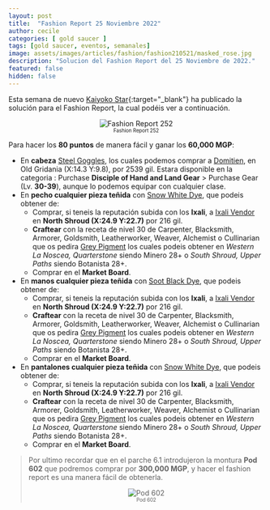 ```yaml
---
layout: post
title:  "Fashion Report 25 Noviembre 2022"
author: cecile
categories: [ gold saucer ]
tags: [gold saucer, eventos, semanales]
image: assets/images/articles/fashion/fashion210521/masked_rose.jpg
description: "Solucion del Fashion Report del 25 Noviembre de 2022."
featured: false
hidden: false
---
```


Esta semana de nuevo [Kaiyoko Star](https://twitter.com/kaiyokostar){:target="_blank"} ha publicado la solución para el Fashion Report, la cual podéis ver a continuación.

<p align="center"><img src="{{ site.baseurl }}/assets/images/articles/fashion/fashion221125/freport_252.jpg" alt="Fashion Report 252">
<br/>
<sub><sup>Fashion Report 252</sup></sub></p>

Para hacer los **80 puntos** de manera fácil y ganar los **60,000 MGP**:


- En **cabeza** <a href="https://eu.finalfantasyxiv.com/lodestone/playguide/db/item/4a66a36ef24/" class="eorzeadb_link" target="_blank">Steel Goggles</a>, los cuales podemos comprar a <a href="https://eu.finalfantasyxiv.com/lodestone/playguide/db/shop/5c0bdbdc542/?item=2bf65cd6dc7&type=gil" class="eorzeadb_link" target="_blank">Domitien</a>, en Old Gridania (X:14.3 Y:9.8), por 2539 gil. Estara disponible en la categoria : Purchase **Disciple of Hand and Land Gear** > Purchase Gear (Lv. **30-39**), aunque lo podemos equipar con cualquier clase. 
- En **pecho cualquier pieza teñida** con <a href="https://eu.finalfantasyxiv.com/lodestone/playguide/db/item/188d2c75e07/" class="eorzeadb_link" target="_blank">Snow White Dye</a>, que podeis obtener de:
    - Comprar, si teneis la reputación subida con los **Ixali**, a <a href="https://eu.finalfantasyxiv.com/lodestone/playguide/db/shop/82cc59ae4c7/?item=188d2c75e07&type=gil" class="eorzeadb_link" target="_blank">Ixali Vendor</a> en **North Shroud (X:24.9 Y:22.7)** por 216 gil.
    - **Craftear** con la receta de nivel 30 de Carpenter, Blacksmith, Armorer, Goldsmith, Leatherworker, Weaver, Alchemist o Cullinarian que os pedira <a href="https://eu.finalfantasyxiv.com/lodestone/playguide/db/item/0563231e95a/" class="eorzeadb_link" target="_blank">Grey Pigment</a> los cuales podeis obtener en *Western La Noscea, Quarterstone* siendo Minero 28+ o *South Shroud, Upper Paths* siendo Botanista 28+.
    - Comprar en el **Market Board**.
- En **manos cualquier pieza teñida** con <a href="https://eu.finalfantasyxiv.com/lodestone/playguide/db/item/0c0c7f94f09/" class="eorzeadb_link" target="_blank">Soot Black Dye</a>, que podeis obtener de:
    - Comprar, si teneis la reputación subida con los **Ixali**, a <a href="https://eu.finalfantasyxiv.com/lodestone/playguide/db/shop/82cc59ae4c7/?item=188d2c75e07&type=gil" class="eorzeadb_link" target="_blank">Ixali Vendor</a> en **North Shroud (X:24.9 Y:22.7)** por 216 gil.
    - **Craftear** con la receta de nivel 30 de Carpenter, Blacksmith, Armorer, Goldsmith, Leatherworker, Weaver, Alchemist o Cullinarian que os pedira <a href="https://eu.finalfantasyxiv.com/lodestone/playguide/db/item/0563231e95a/" class="eorzeadb_link" target="_blank">Grey Pigment</a> los cuales podeis obtener en *Western La Noscea, Quarterstone* siendo Minero 28+ o *South Shroud, Upper Paths* siendo Botanista 28+.
    - Comprar en el **Market Board**.
- En **pantalones cualquier pieza teñida** con <a href="https://eu.finalfantasyxiv.com/lodestone/playguide/db/item/188d2c75e07/" class="eorzeadb_link" target="_blank">Snow White Dye</a>, que podeis obtener de:
    - Comprar, si teneis la reputación subida con los **Ixali**, a <a href="https://eu.finalfantasyxiv.com/lodestone/playguide/db/shop/82cc59ae4c7/?item=188d2c75e07&type=gil" class="eorzeadb_link" target="_blank">Ixali Vendor</a> en **North Shroud (X:24.9 Y:22.7)** por 216 gil.
    - **Craftear** con la receta de nivel 30 de Carpenter, Blacksmith, Armorer, Goldsmith, Leatherworker, Weaver, Alchemist o Cullinarian que os pedira <a href="https://eu.finalfantasyxiv.com/lodestone/playguide/db/item/0563231e95a/" class="eorzeadb_link" target="_blank">Grey Pigment</a> los cuales podeis obtener en *Western La Noscea, Quarterstone* siendo Minero 28+ o *South Shroud, Upper Paths* siendo Botanista 28+.
    - Comprar en el **Market Board**.

<blockquote>
Por ultimo recordar que en el parche 6.1 introdujeron la montura <b>Pod 602</b> que podremos comprar por <b>300,000 MGP</b>, y hacer el fashion report es una manera fácil de obtenerla.
<br/>
<p align="center">
    <img src="{{ site.baseurl }}/assets/images/articles/fashion/fashion220408/pod602.jpg" alt="Pod 602"/><br/>
    <sub><sup>Pod 602</sup></sub>
</p>
</blockquote>